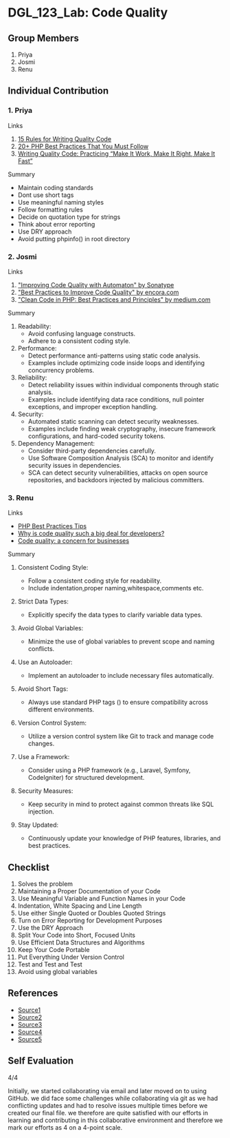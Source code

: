 # DGL_123_Lab: Code Quality

## Group Members
1. Priya
2. Josmi
3. Renu

## Individual Contribution
### 1. Priya
   Links
   1. [15 Rules for Writing Quality Code](https://www.informit.com/articles/article.aspx?p=2223710)
   2. [20+ PHP Best Practices That You Must Follow](https://corephp.com/php-best-practices-that-you-must-follow/)
   3. [Writing Quality Code: Practicing “Make It Work, Make It Right, Make It Fast”](https://keyholesoftware.com/writing-quality-code-practicing-make-it-work-make-it-right-make-it-fast/)
   
   Summary
   - Maintain coding standards
   - Dont use short tags
   - Use meaningful naming styles
   - Follow formatting rules
   - Decide on quotation type for strings
   - Think about error reporting
   - Use DRY approach
   - Avoid putting phpinfo() in root directory
     
### 2. Josmi
   Links
   1. ["Improving Code Quality with Automaton" by Sonatype](https://blog.sonatype.com/improving-code-quality-with-automation)
   2. ["Best Practices to Improve Code Quality" by encora.com](https://www.encora.com/insights/best-practices-to-improve-code-quality)
   3. ["Clean Code in PHP: Best Practices and Principles" by medium.com](https://medium.com/@teal33t/clean-code-in-php-best-practices-and-principles-8ccf2f1673a7)
   
   Summary
   
   1. Readability:
      - Avoid confusing language constructs.
      - Adhere to a consistent coding style.
   2. Performance:
      - Detect performance anti-patterns using static code analysis.
      - Examples include optimizing code inside loops and identifying concurrency problems.
   3. Reliability:
      - Detect reliability issues within individual components through static analysis.
      - Examples include identifying data race conditions, null pointer exceptions, and improper exception handling.
   4. Security:
      - Automated static scanning can detect security weaknesses.
      - Examples include finding weak cryptography, insecure framework configurations, and hard-coded security tokens.
   5. Dependency Management:
      - Consider third-party dependencies carefully.
      - Use Software Composition Analysis (SCA) to monitor and identify security issues in dependencies.
      - SCA can detect security vulnerabilities, attacks on open source repositories, and backdoors injected by malicious committers.
         
### 3. Renu
   Links
   - [PHP Best Practices Tips](https://www.linkedin.com/pulse/php-best-practices-tips-samuel-john/)
   - [Why is code quality such a big deal for developers?](https://medium.com/@cleverti/why-is-code-quality-such-a-big-deal-for-developers-91bdace85d44)
   - [Code quality: a concern for businesses](https://stackoverflow.blog/2021/10/18/code-quality-a-concern-for-businesses-bottom-lines-and-empathetic-programmers/)
   
   Summary
   
 1. Consistent Coding Style:
    - Follow a consistent coding style for readability.
    - Include indentation,proper naming,whitespace,comments etc.
      
 2. Strict Data Types:
    - Explicitly specify the data types to clarify variable data types.
         
 3. Avoid Global Variables:
    - Minimize the use of global variables to prevent scope and naming conflicts.
        
 4. Use an Autoloader:
    - Implement an autoloader to include necessary files automatically.
      
 5. Avoid Short Tags:
    - Always use standard PHP tags (<?php and ?>) to ensure compatibility across different environments.
      
 6. Version Control System:
    - Utilize a version control system like Git to track and manage code changes.
      
 7. Use a Framework:
    - Consider using a PHP framework (e.g., Laravel, Symfony, CodeIgniter) for structured development.
      
 8. Security Measures:
    - Keep security in mind to protect against common threats like SQL injection.
      
 9. Stay Updated:
    - Continuously update your knowledge of PHP features, libraries, and best practices.

    


## Checklist
1.	Solves the problem
2.	Maintaining a Proper Documentation of your Code
3.	Use Meaningful Variable and Function Names in your Code
4.	Indentation, White Spacing and Line Length
5.	Use either Single Quoted or Doubles Quoted Strings
6.	Turn on Error Reporting for Development Purposes
7.	Use the DRY Approach
8.	Split Your Code into Short, Focused Units
9.	Use Efficient Data Structures and Algorithms
10.	Keep Your Code Portable
11.	Put Everything Under Version Control
12.	Test and Test and Test
13.	Avoid using global variables

## References
- [Source1](https://keyholesoftware.com/writing-quality-code-practicing-make-it-work-make-it-right-make-it-fast/)
- [Source2](https://corephp.com/php-best-practices-that-you-must-follow/)
- [Source3](https://www.informit.com/articles/article.aspx?p=2223710)
- [Source4](https://www.encora.com/insights/best-practices-to-improve-code-quality)
- [Source5](https://www.linkedin.com/pulse/php-best-practices-tips-samuel-john/)

## Self Evaluation

4/4

Initially, we started collaborating via email and later moved on to using GitHub. we did face some challenges while collaborating via git as we had conflicting updates and had to resolve issues multiple times before we created our final file. we therefore are quite satisfied with our efforts in learning and contributing in this collaborative environment and therefore we mark our efforts as 4 on a 4-point scale. 
